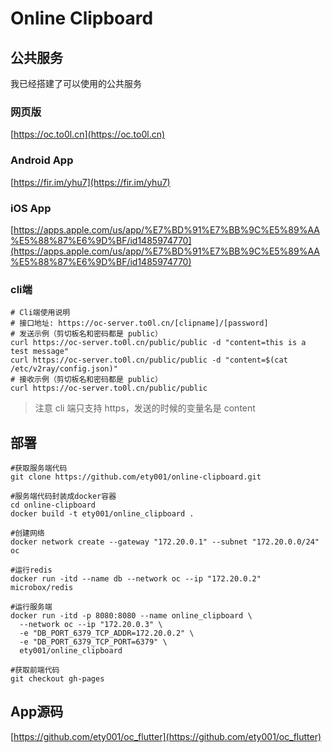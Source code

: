 # Online Clipboard

## 公共服务

我已经搭建了可以使用的公共服务

### 网页版
[https://oc.to0l.cn](https://oc.to0l.cn)

### Android App
[https://fir.im/yhu7](https://fir.im/yhu7)

### iOS App
[https://apps.apple.com/us/app/%E7%BD%91%E7%BB%9C%E5%89%AA%E5%88%87%E6%9D%BF/id1485974770](https://apps.apple.com/us/app/%E7%BD%91%E7%BB%9C%E5%89%AA%E5%88%87%E6%9D%BF/id1485974770) 

### cli端
```
# Cli端使用说明
# 接口地址: https://oc-server.to0l.cn/[clipname]/[password]
# 发送示例（剪切板名和密码都是 public）
curl https://oc-server.to0l.cn/public/public -d "content=this is a test message"
curl https://oc-server.to0l.cn/public/public -d "content=$(cat /etc/v2ray/config.json)"
# 接收示例（剪切板名和密码都是 public）
curl https://oc-server.to0l.cn/public/public
```
> 注意 cli 端只支持 https，发送的时候的变量名是 content


## 部署
```
#获取服务端代码
git clone https://github.com/ety001/online-clipboard.git

#服务端代码封装成docker容器
cd online-clipboard
docker build -t ety001/online_clipboard .

#创建网络
docker network create --gateway "172.20.0.1" --subnet "172.20.0.0/24" oc

#运行redis
docker run -itd --name db --network oc --ip "172.20.0.2" microbox/redis

#运行服务端
docker run -itd -p 8080:8080 --name online_clipboard \
  --network oc --ip "172.20.0.3" \
  -e "DB_PORT_6379_TCP_ADDR=172.20.0.2" \
  -e "DB_PORT_6379_TCP_PORT=6379" \
  ety001/online_clipboard

#获取前端代码
git checkout gh-pages
```

## App源码

[https://github.com/ety001/oc_flutter](https://github.com/ety001/oc_flutter)
